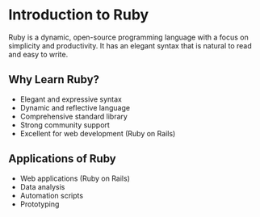 # Introduction to Ruby

Ruby is a dynamic, open-source programming language with a focus on simplicity and productivity. It has an elegant syntax that is natural to read and easy to write.

## Why Learn Ruby?

- Elegant and expressive syntax
- Dynamic and reflective language
- Comprehensive standard library
- Strong community support
- Excellent for web development (Ruby on Rails)

## Applications of Ruby

- Web applications (Ruby on Rails)
- Data analysis
- Automation scripts
- Prototyping
